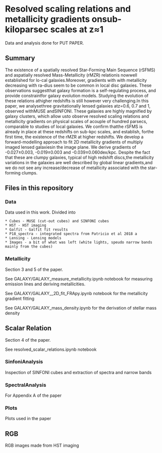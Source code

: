 # Resolved scaling relations and metallicity gradients onsub-kiloparsec scales at z≈1

Data and analysis done for PUT PAPER.

## Summary

The  existence  of  a  spatially  resolved  Star-Forming  Main  Sequence  (rSFMS)  and  aspatially  resolved  Mass-Metallicity  (rMZR)  relationis nowwell  established  for  lo-cal galaxies.Moreover, gradients with with metallicity decreasing with ra-dius seem to be common in local disc galaxies. These observations suggestthat galaxy formation is a self-regulating process, and provide constraintfor galaxy evolution models. Studying the evolution of these relations athigher redshifts is still however very challenging.In  this  paper,  we  analysethree gravitationally lensed galaxies atz=0.6, 0.7 and 1, observed withMUSE andSINFONI.  These  galaxies  are  highly  magnified  by  galaxy  clusters,  which  allow  usto observe resolved scaling relations and metallicity gradients on physical scales of acouple of hundred parsecs, comparable to studies of local galaxies. We confirm thatthe rSFMS is already in place at these redshifts on sub-kpc scales, and establish, forthe first time, the existence of the rMZR at higher redshifts. We develop a forward-modelling approach to fit 2D metallicity gradients of multiply imaged lensed galaxiesin the image plane. We derive gradients of -0.027±0.003, -0.019±0.003 and -0.039±0.060dex/kpc. Despite the fact that these are clumpy galaxies, typical of high redshift discs,the metallicity variations in the galaxies are well described by global linear gradients,and we do not see any increase/decrease of metallicity associated with the star-forming clumps.

## Files in this repository

### Data

Data used in this work. Divided into

	* Cubes - MUSE (cut-out cubes) and SINFONI cubes
	* HST - HST imaging
	* Galfit - Galfit fit results
	* P18_spectra - integrated spectra from Patricio et al 2018 a
	* Lensing - Lensing models 
	* Images - a bit of what was left (white lights, speudo narrow bands mainly from the cubes)

### Metallicity

Section 3 and 5 of the paper.

See GALAXY/GALAXY_measure_metallicity.ipynb notebook for measuring emission lines and deriving metallicities.

See GALAXY/GALAXY__2D_fit_FRApy.ipynb notebook for the metallicity gradient fitting

See GALAXY/GALAXY_mass_density.ipynb for the derivation of stellar mass density

## Scalar Relation

Section 4 of the paper.

See resolved_scalar_relations.ipynb notebook


### SinfoniAnalysis

Inspection of SINFONI cubes and extraction of spectra and narrow bands


### SpectralAnalysis

For Appendix A of the paper


### Plots

Plots used in the paper

## RGB

RGB images made from HST imaging
